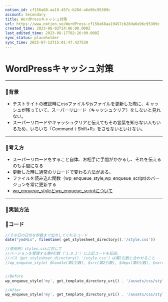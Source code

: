 ```yaml
---
notion_id: cf156a68-aa19-457c-b28d-a6e96c95309c
account: Secondary
title: WordPressキャッシュ対策
url: https://www.notion.so/WordPress-cf156a68aa19457cb28da6e96c95309c
created_time: 2023-08-02T14:06:00.000Z
last_edited_time: 2023-08-17T02:26:00.000Z
sync_status: placeholder
sync_time: 2025-07-12T15:01:47.427530
---
```

# WordPressキャッシュ対策

---
### 🔹背景
- テストサイトの確認時にcssファイルやjsファイルを更新した際に、キャッシュが残っていて、スーパーリロード（キャッシュクリア）をしないと見れない。
- スーパーリロードやキャッシュクリアと伝えてもその言葉を知らない人もいるため、いちいち「Command＋Shift+R」をさせないといけない。
---
### 🔹考え方
- スーパーリロードをすること自体、お相手に手間がかかるし、それを伝えるのも手間になる
- 更新した時に通常のリロードで変わる方法がある。
- ファイルを読み込む関数（wp_enqueue_style,wp_enqueue_script)のバージョンを常に更新する
- [wp_enqueue_styleとwp_enqueue_scriptについて](https://wemo.tech/205)
---
### 🔹実装方法
### 🔹コード
```php
//その日の日付を秒数まで出力してくれるコード
date("ymdHis", filemtime( get_stylesheet_directory().'/style.css'))
```
```php
//使用例）styles.cssに対して
//バージョンを管理する第4引数（'1.0.1'）に上記コードを記述。
//パス（get_stylesheet_directory().'/style.css'）は第2引数と合わせること
//wp_enqueue_style( $handle(第1引数), $src(第2引数), $deps(第3引数), $ver(第4引数), $media(第5引数) )


//Before
wp_enqueue_style('my', get_template_directory_uri() . '/assets/css/styles.css', array(), **'1.0.1'**, 'all');

//After
wp_enqueue_style('my', get_template_directory_uri() . '/assets/css/styles.css', array(), **date("ymdHis", filemtime(get_stylesheet_directory() . '/assets/css/styles.css'))**, 'all');
```